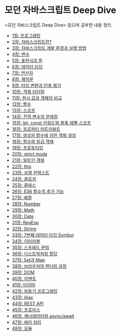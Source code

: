 # 모던 자바스크립트 Deep Dive
<모던 자바스크립트 Deep Dive> 읽으며 공부한 내용 정리
- [1장: 프로그래밍](https://www.notion.so/01-1945f8e592d24a36b3cfe837d9735e72?pvs=4)
- [2장: 자바스크립트란?]()
- [3장: 자바스크립트 개발 환경과 실행 방법]()
- [4장: 변수]()
- [5장: 표현식과 문]()
- [6장: 데이터 타입]()
- [7장: 연산자]()
- [8장: 제어문]()
- [9장: 타입 변환과 단축 평가]()
- [10장: 객체 리터럴]()
- [11장: 원시 값과 객체의 비교]()
- [12장: 함수]()
- [13장: 스코프]()
- [14장: 전역 변수의 문제점]()
- [15장: let, const 키워드와 블록 레벨 스코프]()
- [16장: 프로퍼티 어트리뷰트]()
- [17장: 생성자 함수에 의한 객체 생성]()
- [18장: 함수와 일급 객체]()
- [19장: 프로토타입]()
- [20장: strict mode]()
- [21장: 빌트인 객체]()
- [22장: this]()
- [23장: 실행 컨텍스트]()
- [24장: 클로저]()
- [25장: 클래스]()
- [26장: ES6 함수의 추가 기능]()
- [27장: 배열]()
- [28장: Number]()
- [29장: Math]()
- [30장: Date]()
- [31장: RegExp]()
- [32장: String]()
- [33장: 7번째 데이터 타입 Symbol](https://cookie-dream-b3e.notion.site/33-7-Symbol-1344bdcc393e80dfa212e86fb19c6d9e?pvs=4)
- [34장: 이터러블](https://cookie-dream-b3e.notion.site/34-1344bdcc393e8014a36acb38c2b252bc?pvs=4)
- [35장: 스프레드 문법](https://www.notion.so/35-13b4bdcc393e80c5ba62c4a8a868349d?pvs=4)
- [36장: 디스트럭처링 할당](https://www.notion.so/36-079539d633954f989585406b7702283d?pvs=4)
- [37장: Set과 Map](https://www.notion.so/37-Set-Map-13b4bdcc393e80799de7fd177f23f205?pvs=4)
- [38장: 브라우저의 렌더링 과정](https://www.notion.so/38-13b4bdcc393e801fa6acf4cc91cc8f79?pvs=4)
- [39장: DOM](https://www.notion.so/39-DOM-1424bdcc393e8049839ee268982498b4?pvs=4)
- [40장: 이벤트](https://www.notion.so/40-1454bdcc393e803e8925f528d987472c?pvs=4)
- [41장: 타이머](https://www.notion.so/41-1474bdcc393e80e6a866e7b56726cd37?pvs=4)
- [42장: 비동기 프로그래밍](https://www.notion.so/42-1424bdcc393e80728cfadc617c92bb5f?pvs=4)
- [43장: Ajax](https://www.notion.so/43-Ajax-1494bdcc393e80748dd6c21ebac7cb75?pvs=4)
- [44장: REST API](https://www.notion.so/44-REST-API-1494bdcc393e8010a134e7f22cf64b61?pvs=4)
- [45장: 프로미스]()
- [46장: 제너레이터와 async/await]()
- [47장: 에러 처리]()
- [48장: 모듈]()
